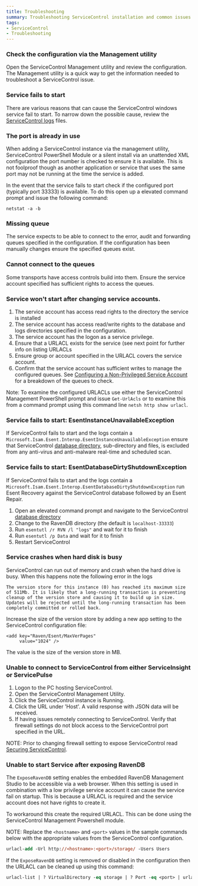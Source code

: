 ```yaml
---
title: Troubleshooting
summary: Troubleshooting ServiceControl installation and common issues
tags:
- ServiceControl
- Troubleshooting
---
```



### Check the configuration via the Management utility

Open the ServiceControl Management utility and review the configuration. The Management utility is a quick way to get the information needed to troubleshoot a ServiceControl issue.


### Service fails to start

There are various reasons that can cause the ServiceControl windows service fail to start. To narrow down the possible cause, review the [ServiceControl logs](logging.md) files.


### The port is already in use

When adding a ServiceControl instance via the management utility, ServiceControl PowerShell Module or a silent install via an unattended XML configuration the port number is checked to ensure it is available. This is not foolproof though as another application or service that uses the same port may not be running at the time the service is added.

In the event that the service fails to start check if the configured port (typically port 33333) is available. To do this open up a elevated command prompt and issue the following command:

```dos
netstat -a -b
```


### Missing queue

The service expects to be able to connect to the error, audit and forwarding queues specified in the configuration. If the configuration has been manually changes ensure the specified queues exist.


### Cannot connect to the queues

Some transports have access controls build into them. Ensure the service account specified has sufficient rights to access the queues.


### Service won't start after changing service accounts.

 1. The service account has access read rights to the directory the service is installed
 1. The service account has access read/write rights to the database and logs directories specified in the configuration.
 1. The service account has the logon as a service privilege.
 1. Ensure that a URLACL exists for the service (see next point for further info on listing URLACLs
 1. Ensure group or account specified in the URLACL covers the service account.
 1. Confirm that the service account has sufficient writes to manage the configured queues. See [Configuring a Non-Privileged Service Account](configure-non-privileged-service-account.md) for a breakdown of the queues to check.


Note: To examine the configured URLACLs use either the ServiceControl Management PowerShell prompt and issue `Get-UrlAcls` or to examine this from a command prompt using this command line `netsh http show urlacl`.


### Service fails to start: EsentInstanceUnavailableException

If ServiceControl fails to start and the logs contain a `Microsoft.Isam.Esent.Interop.EsentInstanceUnavailableException` ensure that ServiceControl [database directory](configure-ravendb-location.md), sub-directory and files, is excluded from any anti-virus and anti-malware real-time and scheduled scan.


### Service fails to start: EsentDatabaseDirtyShutdownException

If ServiceControl fails to start and the logs contain a `Microsoft.Isam.Esent.Interop.EsentDatabaseDirtyShutdownException` run Esent Recovery against the ServiceControl database followed by an Esent Repair.

 1. Open an elevated command prompt and navigate to the ServiceControl [database directory](configure-ravendb-location.md)
 1. Change to the RavenDB directory (the default is `localhost-33333`)
 1. Run `esentutl /r RVN /l "logs"` and wait for it to finish
 1. Run `esentutl /p Data` and wait for it to finish
 1. Restart ServiceControl


### Service crashes when hard disk is busy

ServiceControl can run out of memory and crash when the hard drive is busy. When this happens note the following error in the logs

```
The version store for this instance (0) has reached its maximum size of 511Mb. It is likely that a long-running transaction is preventing cleanup of the version store and causing it to build up in size. Updates will be rejected until the long-running transaction has been completely committed or rolled back.
```

Increase the size of the version store by adding a new app setting to the ServiceControl configuration file:

```
<add key="Raven/Esent/MaxVerPages"
     value="1024" />
```

The value is the size of the version store in MB.


### Unable to connect to ServiceControl from either ServiceInsight or ServicePulse

 1. Logon to the PC hosting ServiceControl.
 1. Open the ServiceControl Management Utility.
 1. Click the ServiceControl instance is Running.
 1. Click the URL under 'Host'. A valid response with JSON data will be received.
 1. If having issues remotely connecting to ServiceControl. Verify that firewall settings do not block access to the ServiceControl port specified in the URL.

NOTE: Prior to changing firewall setting to expose ServiceControl read [Securing ServiceControl](securing-servicecontrol.md).


### Unable to start Service after exposing RavenDB

The `ExposeRavenDB` setting enables the embedded RavenDB Management Studio to be accessible via a web browser.
When this setting is used in combination with a low privilege service account it can cause the service fail on startup.
This is because a URLACL is required and the service account does not have rights to create it.

To workaround this create the required URLACL. This can be done using the ServiceControl Management Powershell module. 

NOTE: Replace the `<hostname>` and `<port>` values in the sample commands below with the appropriate values from the ServiceControl configuration.

```ps
urlacl-add -Url http://<hostname>:<port>/storage/ -Users Users
```

If the `ExposeRavenDB` setting is removed or disabled in the configuration then the URLACL can be cleaned up using this command:

```ps
urlacl-list | ? VirtualDirectory -eq storage | ? Port -eq <port> | urlacl-delete
``` 